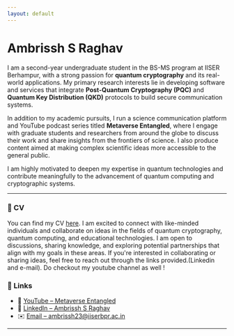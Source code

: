 ```yaml
---
layout: default
---
```




# Ambrissh S Raghav

I am a second-year undergraduate student in the BS-MS program at IISER Berhampur, with a strong passion for **quantum cryptography** and its real-world applications. My primary research interests lie in developing software and services that integrate **Post-Quantum Cryptography (PQC)** and **Quantum Key Distribution (QKD)** protocols to build secure communication systems.

In addition to my academic pursuits, I run a science communication platform and YouTube podcast series titled **Metaverse Entangled**, where I engage with graduate students and researchers from around the globe to discuss their work and share insights from the frontiers of science. I also produce content aimed at making complex scientific ideas more accessible to the general public.

I am highly motivated to deepen my expertise in quantum technologies and contribute meaningfully to the advancement of quantum computing and cryptographic systems.

---

### 📄 CV

You can find my CV [here](/assets/cvasrr.pdf).
I am excited to connect with like-minded individuals and collaborate on ideas in the fields of quantum cryptography, quantum computing, and educational technologies. I am open to discussions, sharing knowledge, and exploring potential partnerships that align with my goals in these areas. If you're interested in collaborating or sharing ideas, feel free to reach out through the links provided.(Linkedin and e-mail).
Do checkout my youtube channel as well !



### 🔗 Links

- 🎥 [YouTube – Metaverse Entangled](https://www.youtube.com/@MetaverseEntangled)
- 🔗 [LinkedIn – Ambrissh S Raghav](https://www.linkedin.com/in/ambrissh-s-raghav-9bbb12218/)
- ✉️ [Email – ambrissh23@iiserbpr.ac.in](mailto:ambrissh23@iiserbpr.ac.in)

---









